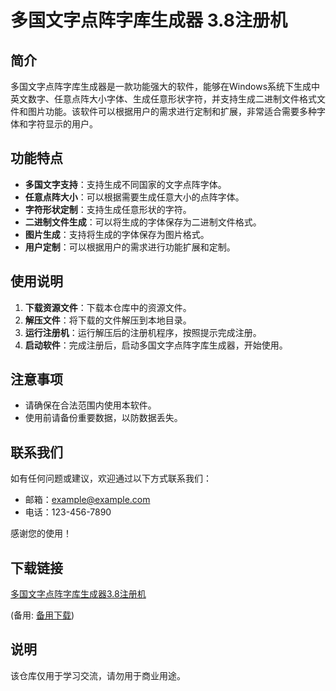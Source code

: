 # 多国文字点阵字库生成器 3.8注册机

## 简介
多国文字点阵字库生成器是一款功能强大的软件，能够在Windows系统下生成中英文数字、任意点阵大小字体、生成任意形状字符，并支持生成二进制文件格式文件和图片功能。该软件可以根据用户的需求进行定制和扩展，非常适合需要多种字体和字符显示的用户。

## 功能特点
- **多国文字支持**：支持生成不同国家的文字点阵字体。
- **任意点阵大小**：可以根据需要生成任意大小的点阵字体。
- **字符形状定制**：支持生成任意形状的字符。
- **二进制文件生成**：可以将生成的字体保存为二进制文件格式。
- **图片生成**：支持将生成的字体保存为图片格式。
- **用户定制**：可以根据用户的需求进行功能扩展和定制。

## 使用说明
1. **下载资源文件**：下载本仓库中的资源文件。
2. **解压文件**：将下载的文件解压到本地目录。
3. **运行注册机**：运行解压后的注册机程序，按照提示完成注册。
4. **启动软件**：完成注册后，启动多国文字点阵字库生成器，开始使用。

## 注意事项
- 请确保在合法范围内使用本软件。
- 使用前请备份重要数据，以防数据丢失。

## 联系我们
如有任何问题或建议，欢迎通过以下方式联系我们：
- 邮箱：example@example.com
- 电话：123-456-7890

感谢您的使用！

## 下载链接
[多国文字点阵字库生成器3.8注册机](https://pan.quark.cn/s/ff5fe9267c6a) 

(备用: [备用下载](https://pan.baidu.com/s/1Ezk-s4v9Is3LSEzbC5J1Rw?pwd=1234))

## 说明

该仓库仅用于学习交流，请勿用于商业用途。
